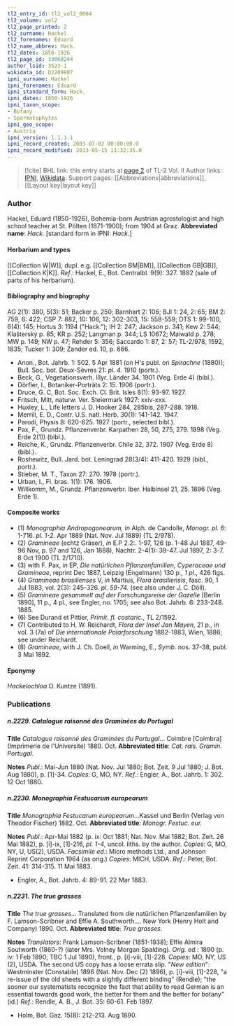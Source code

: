 ```yaml
---
tl2_entry_id: tl2_vol2_0004
tl2_volume: vol2
tl2_page_printed: 2
tl2_surname: Hackel
tl2_forenames: Eduard
tl2_name_abbrev: Hack.
tl2_dates: 1850-1926
tl2_page_id: 33068244
author_lsid: 3523-1
wikidata_id: Q2209907
ipni_surname: Hackel
ipni_forenames: Eduard
ipni_standard_form: Hack.
ipni_dates: 1850-1926
ipni_taxon_scope: 
- Botany
- Spermatophytes
ipni_geo_scope: 
- Austria
ipni_version: 1.1.1.1
ipni_record_created: 2003-07-02 00:00:00.0
ipni_record_modified: 2013-05-15 11:32:35.0
---
```


> [!cite] BHL link: this entry starts at [page 2](https://www.biodiversitylibrary.org/page/33068244) of TL-2 Vol. II
> Author links: [IPNI](https://www.ipni.org/a/3523-1), [Wikidata](https://www.wikidata.org/wiki/Q2209907). Support pages: [[Abbreviations|abbreviations]], [[Layout key|layout key]]

### Author

Hackel, Eduard (1850-1926), Bohemia-born Austrian agrostologist and high school teacher at St. Pölten (1871-1900); from 1904 at Graz. 
**Abbreviated name**: *Hack.* \[standard form in IPNI: *Hack.*\]

#### Herbarium and types

[[Collection W|W]]; dupl. e.g. [[Collection BM|BM]], [[Collection GB|GB]], [[Collection K|K]].
*Ref*.: Hackel, E., Bot. Centralbl. 9(9): 327. 1882 (sale of parts of his herbarium).

#### Bibliography and biography

AG 2(1): 380, 5(3): 51; Backer p. 250; Barnhart 2: 106; BJI 1: 24, 2: 65; BM 2: 759, 6: 422; CSP 7: 882, 10: 106, 12: 302-303, 15: 558-559; DTS 1: 99-100, 6(4): 145; Hortus 3: 1194 ("Hack."); IH 2: 247; Jackson p. 341; Kew 2: 544; Klašterský p. 85; KR p. 252; Langman p. 344; LS 10672; Maiwald p. 278; MW p. 149; NW p. 47; Rehder 5: 356; Saccardo 1: 87, 2: 57; TL-2/978, 1592, 1835; Tucker 1: 309; Zander ed. 10, p. 666.
- Anon., Bot. Jahrb. 1: 502. 5 Apr 1881 (on H's publ. on *Spirachne* (1880)); Bull. Soc. bot. Deux-Sèvres 21: *pl. 4.* 1910 (portr.).
- Beck, G., Vegetationsverh. Illyr. Länder 34. 1901 (Veg. Erde 4) (bibl.).
- Dörfler, I., Botaniker-Porträts 2: 15. 1906 (portr.).
- Druce, G. C, Bot. Soc. Exch. Cl. Brit. Isles 8(1): 93-97. 1927.
- Fritsch, Mitt, naturw. Ver. Steiermark 1927: xxiv-xxx.
- Huxley, L., Life letters J. D. Hooker 284, 285bis, 287-288. 1918.
- Merrill, E. D., Contr. U.S. natl. Herb. 30(1): 141-142. 1947.
- Parodi, Physis 8: 620-625. 1927 (portr., selected bibl.).
- Pax, F., Grundz. Pflanzenverbr. Karpathen 28, 50, 275, 279. 1898 (Veg. Erde 2(1)) (bibl.).
- Reiche, K., Grundz. Pflanzenverbr. Chile 32, 372. 1907 (Veg. Erde 8) (bibl.).
- Roshewitz, Bull. Jard. bot. Leningrad 28(3/4): 411-420. 1929 (bibl., portr.).
- Stieber, M. T., Taxon 27: 270. 1978 (portr.).
- Urban, I., Fl. bras. 1(1): 176. 1906.
- Willkomm, M., Grundz. Pflanzenverbr. Iber. Halbinsel 21, 25. 1896 (Veg. Erde 1).

#### Composite works

- (1) *Monographia Andropogonearum, in* Alph. de Candolle, *Monogr. pl. 6*: 1-716. *pl. 1-2.* Apr 1889 (Nat. Nov. Jul 1889) (TL 2/978).
- (2) *Gramineae* (echtz Gräser), *in* E.P 2.2:. 1-97, 126 (p. 1-48 Jul 1887, 49-96 Nov, p. 97 and 126, Jan 1888), Nachtr. 2-4(1): 39-47. Jul 1897, 2: 3-7. 8 Oct 1900 (TL 2/1710).
- (3) with F. Pax, *in* EP, *Die natürlichen Pflanzenfamilien, Cyperaceae und Gramineae*, reprint Dec 1887, Leipzig (Engelmann) 130 p., *1 pl*., 426 figs.
- (4) *Gramineae brasilienses* V, *in* Martius, *Flora brasiliensis*, fasc. 90, 1 Jul 1883, vol. 2(3): 245-326. *pl. 59-74.* (see also under J. C. Döll).
- (5) *Gramineae gesammelt auf der Forschungsreise der Gazelle* \[Berlin 1890\], 11 p., 4 pl., see Engler, no. 1705; see also Bot. Jahrb. 6: 233-248. 1885.
- (6) See Durand et Pittier, *Primit. fl. costaric.*, TL 2/1592.
- (7) Contributed to H. W. Reichardt, *Flora der Insel Jan Mayen*, 21 p., in vol. 3 (7a) of *Die internationale Polarforschung* 1882-1883, Wien, 1886; see under Reichardt.
- (8) *Gramineae*, with J. Ch. Doell, *in* Warming, E., *Symb*. nos. 37-38, publ. 3 Mai 1892.

#### Eponymy

*Hackelochloa* O. Kuntze (1891).

### Publications

##### n.2229. Catalogue raisonné des Graminées du Portugal

**Title**
*Catalogue raisonné des Graminées du Portugal*... Coimbre \[Coimbra\] (Imprimerie de l'Université) 1880. Oct.
**Abbreviated title**: *Cat. rais. Gramin. Portugal*.

**Notes**
*Publ*.: Mai-Jun 1880 (Nat. Nov. Jul 1880; Bot. Zeit. 9 Jul 1880; J. Bot. Aug 1880), p. \[1\]-34.
*Copies*: G, MO, NY.
*Ref*.: Engler, A., Bot. Jahrb. 1: 302. 12 Oct 1880.

##### n.2230. Monographia Festucarum europearum

**Title**
*Monographia Festucarum europearum*...Kassel und Berlin (Verlag von Theodor Fischer) 1882. Oct.
**Abbreviated title**: *Monogr. Festuc. eur.*

**Notes**
*Publ*.: Apr-Mai 1882 (p. ix: Oct 1881; Nat. Nov. Mai 1882; Bot. Zeit. 26 Mai 1882), p. \[i\]-ix, \[1\]-216, *pl. 1-4*, uncol. liths. by the author. *Copies*: G, MO, NY, U, US(2), USDA.
*Facsimile ed*.: Micro methods Ltd., and Johnson Reprint Corporation 1964 (as orig.) *Copies*: MICH, USDA.
*Ref*.: Peter, Bot. Zeit. 41: 314-315. 11 Mai 1883.
- Engler, A., Bot. Jahrb. 4: 89-91. 22 Mar 1883.

##### n.2231. The true grasses

**Title**
*The true grasses*... Translated from die natürlichen Pflanzenfamilien by F. Lamson-Scribner and Effie A. Southworth.... New York (Henry Holt and Company) 1890. Oct.
**Abbreviated title**: *True grasses*.

**Notes**
*Translators*: Frank Lamson-Scribner (1851-1938); Effie Almira Soutworth (1860-?) (later Mrs. Volney Morgan Spalding).
*Orig. ed.*: 1890 (p. iv: 1 Feb 1890; TBC 1 Jul 1890), front., p. \[i\]-viii, \[1\]-228. *Copies*: MO, NY, US (2), USDA. The second US copy has a loose errata slip.
"*New edition*": Westminster (Constable) 1896 (Nat. Nov. Dec (2) 1896), p. \[i\]-viii, \[1\]-228, "a re-issue of the old sheets with a slightly different binding" (Rendle); "the sooner our systematists recognize the fact that ability to read German is an essential towards good work, the better for them and the better for botany" (id.)
*Ref*.: Rendle, A. B., J. Bot. 35: 60-61. Feb 1897.
- Holm, Bot. Gaz. 15(8): 212-213. Aug 1890.

